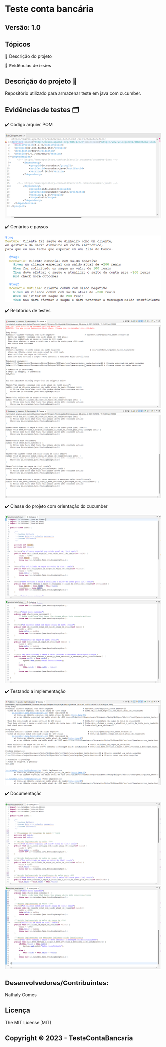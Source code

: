# Teste conta bancária

## Versão: 1.0 

## Tópicos
🔹 Descrição do projeto 

🔹 Evidências de testes

## Descrição do projeto 📝
Repositório utilizado para armazenar teste em java com cucumber.

## Evidências de testes 🗂️
✔️ Código arquivo POM

<img src="Captura de tela 2023-11-27 201815.png">


✔️ Cenários e passos

<img src="Captura de tela 2023-11-27 202600.png">


✔️ Relatórios de testes

<img src="Captura de tela 2023-11-27 202946.png">

<img src="Captura de tela 2023-11-27 203105.png">


✔️ Classe do projeto com orientação do cucumber

<img src="Captura de tela 2023-11-28 191448.png">

<img src="Captura de tela 2023-11-28 192408.png">


✔️ Testando a implementação

<img src="Captura de tela 2023-11-28 192524.png">


✔️ Documentação 

<img src="Captura de tela 2023-11-28 193357.png">

<img src="Captura de tela 2023-11-28 193438.png">


## Desenvolvedores/Contribuintes:
Nathaly Gomes

## Licença
The MIT License (MIT)

## Copyright ©️ 2023 - TesteContaBancaria
